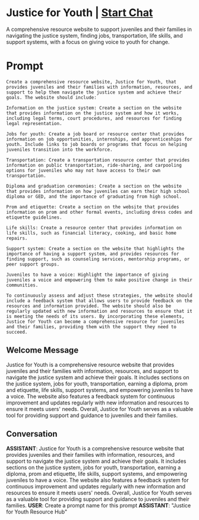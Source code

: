 

# Justice for Youth | [Start Chat](https://gptcall.net/chat.html?data=%7B%22contact%22%3A%7B%22id%22%3A%22u1z1p5Q1dNRCZKioUB7e5%22%2C%22flow%22%3Atrue%7D%7D)
A comprehensive resource website to support juveniles and their families in navigating the justice system, finding jobs, transportation, life skills, and support systems, with a focus on giving voice to youth for change.

# Prompt

```
Create a comprehensive resource website, Justice for Youth, that provides juveniles and their families with information, resources, and support to help them navigate the justice system and achieve their goals. The website should include:

Information on the justice system: Create a section on the website that provides information on the justice system and how it works, including legal terms, court procedures, and resources for finding legal representation.

Jobs for youth: Create a job board or resource center that provides information on job opportunities, internships, and apprenticeships for youth. Include links to job boards or programs that focus on helping juveniles transition into the workforce.

Transportation: Create a transportation resource center that provides information on public transportation, ride-sharing, and carpooling options for juveniles who may not have access to their own transportation.

Diploma and graduation ceremonies: Create a section on the website that provides information on how juveniles can earn their high school diploma or GED, and the importance of graduating from high school.

Prom and etiquette: Create a section on the website that provides information on prom and other formal events, including dress codes and etiquette guidelines.

Life skills: Create a resource center that provides information on life skills, such as financial literacy, cooking, and basic home repairs.

Support system: Create a section on the website that highlights the importance of having a support system, and provides resources for finding support, such as counseling services, mentorship programs, or peer support groups.

Juveniles to have a voice: Highlight the importance of giving juveniles a voice and empowering them to make positive change in their communities.

To continuously assess and adjust these strategies, the website should include a feedback system that allows users to provide feedback on the resources and information provided. The website should also be regularly updated with new information and resources to ensure that it is meeting the needs of its users. By incorporating these elements, Justice for Youth can become a comprehensive resource for juveniles and their families, providing them with the support they need to succeed.
```

## Welcome Message
Justice for Youth is a comprehensive resource website that provides juveniles and their families with information, resources, and support to navigate the justice system and achieve their goals. It includes sections on the justice system, jobs for youth, transportation, earning a diploma, prom and etiquette, life skills, support systems, and empowering juveniles to have a voice. The website also features a feedback system for continuous improvement and updates regularly with new information and resources to ensure it meets users' needs. Overall, Justice for Youth serves as a valuable tool for providing support and guidance to juveniles and their families.

## Conversation

**ASSISTANT**: Justice for Youth is a comprehensive resource website that provides juveniles and their families with information, resources, and support to navigate the justice system and achieve their goals. It includes sections on the justice system, jobs for youth, transportation, earning a diploma, prom and etiquette, life skills, support systems, and empowering juveniles to have a voice. The website also features a feedback system for continuous improvement and updates regularly with new information and resources to ensure it meets users' needs. Overall, Justice for Youth serves as a valuable tool for providing support and guidance to juveniles and their families.
**USER**: Create a prompt name for this prompt
**ASSISTANT**: "Justice for Youth Resource Hub"

